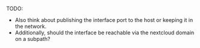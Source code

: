 TODO: 
- Also think about publishing the interface port to the host or keeping it in the network.
- Additionally, should the interface be reachable via the nextcloud domain on a subpath?
